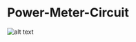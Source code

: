 # Power-Meter-Circuit
![alt text](https://github.com/Spark864/Power-Meter-Circuit/main/PowerMeterSchematic.png?raw=true)

